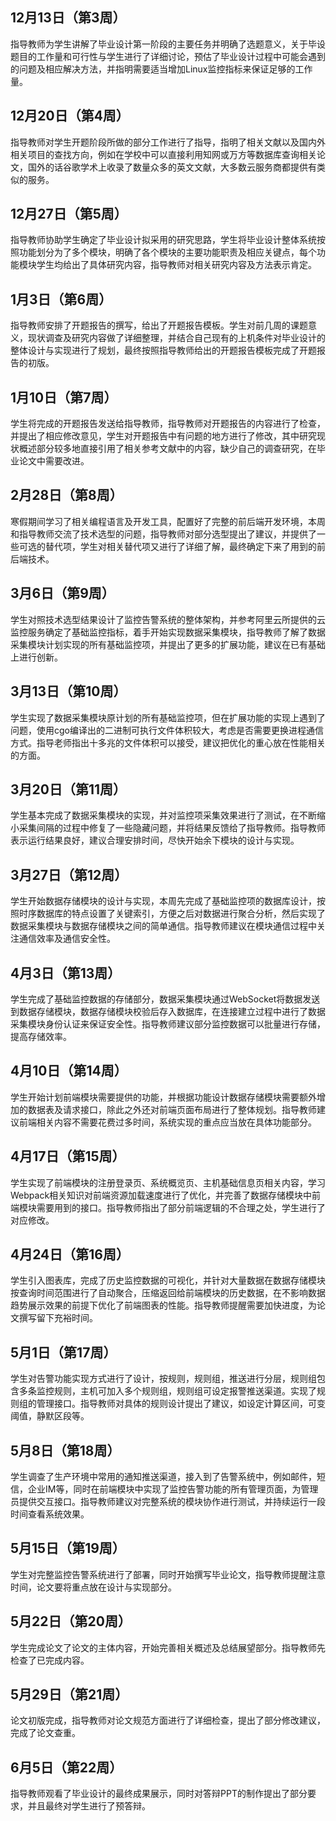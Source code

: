 ## 12月13日（第3周）
指导教师为学生讲解了毕业设计第一阶段的主要任务并明确了选题意义，关于毕设题目的工作量和可行性与学生进行了详细讨论，预估了毕业设计过程中可能会遇到的问题及相应解决方法，并指明需要适当增加Linux监控指标来保证足够的工作量。

## 12月20日（第4周）
指导教师对学生开题阶段所做的部分工作进行了指导，指明了相关文献以及国内外相关项目的查找方向，例如在学校中可以直接利用知网或万方等数据库查询相关论文，国外的话谷歌学术上收录了数量众多的英文文献，大多数云服务商都提供有类似的服务。

## 12月27日（第5周）
指导教师协助学生确定了毕业设计拟采用的研究思路，学生将毕业设计整体系统按照功能划分为了多个模块，明确了各个模块的主要功能职责及相应关键点，每个功能模块学生均给出了具体研究内容，指导教师对相关研究内容及方法表示肯定。

## 1月3日（第6周）
指导教师安排了开题报告的撰写，给出了开题报告模板。学生对前几周的课题意义，现状调查及研究内容做了详细整理，并结合自己现有的上机条件对毕业设计的整体设计与实现进行了规划，最终按照指导教师给出的开题报告模板完成了开题报告的初版。

## 1月10日（第7周）
学生将完成的开题报告发送给指导教师，指导教师对开题报告的内容进行了检查，并提出了相应修改意见，学生对开题报告中有问题的地方进行了修改，其中研究现状概述部分较多地直接引用了相关参考文献中的内容，缺少自己的调查研究，在毕业论文中需要改进。

## 2月28日（第8周）
寒假期间学习了相关编程语言及开发工具，配置好了完整的前后端开发环境，本周和指导教师交流了技术选型的问题，指导教师对部分选型提出了建议，并提供了一些可选的替代项，学生对相关替代项又进行了详细了解，最终确定下来了用到的前后端技术。

## 3月6日（第9周）
学生对照技术选型结果设计了监控告警系统的整体架构，并参考阿里云所提供的云监控服务确定了基础监控指标，着手开始实现数据采集模块，指导教师了解了数据采集模块计划实现的所有基础监控项，并提出了更多的扩展功能，建议在已有基础上进行创新。

## 3月13日（第10周）
学生实现了数据采集模块原计划的所有基础监控项，但在扩展功能的实现上遇到了问题，使用cgo编译出的二进制可执行文件体积较大，考虑是否需要更换进程通信方式。指导老师指出十多兆的文件体积可以接受，建议把优化的重心放在性能相关的方面。

## 3月20日（第11周）
学生基本完成了数据采集模块的实现，并对监控项采集效果进行了测试，在不断缩小采集间隔的过程中修复了一些隐藏问题，并将结果反馈给了指导教师。指导教师表示运行结果良好，建议合理安排时间，尽快开始余下模块的设计与实现。

## 3月27日（第12周）
学生开始数据存储模块的设计与实现，本周先完成了基础监控项的数据库设计，按照时序数据库的特点设置了关键索引，方便之后对数据进行聚合分析，然后实现了数据采集模块与数据存储模块之间的简单通信。指导教师建议在模块通信过程中关注通信效率及通信安全性。

## 4月3日（第13周）
学生完成了基础监控数据的存储部分，数据采集模块通过WebSocket将数据发送到数据存储模块，数据存储模块校验后存入数据库，在连接建立过程中进行了数据采集模块身份认证来保证安全性。指导教师建议部分监控数据可以批量进行存储，提高存储效率。

## 4月10日（第14周）
学生开始计划前端模块需要提供的功能，并根据功能设计数据存储模块需要额外增加的数据表及请求接口，除此之外还对前端页面布局进行了整体规划。指导教师建议前端相关内容不需要花费过多时间，系统实现的重点应当放在具体功能部分。

## 4月17日（第15周）
学生实现了前端模块的注册登录页、系统概览页、主机基础信息页相关内容，学习Webpack相关知识对前端资源加载速度进行了优化，并完善了数据存储模块中前端模块需要用到的接口。指导教师指出了部分前端逻辑的不合理之处，学生进行了对应修改。

## 4月24日（第16周）
学生引入图表库，完成了历史监控数据的可视化，并针对大量数据在数据存储模块按查询时间范围进行了自动聚合，压缩返回给前端模块的历史数据，在不影响数据趋势展示效果的前提下优化了前端图表的性能。指导教师提醒需要加快进度，为论文撰写留下充裕时间。

## 5月1日（第17周）
学生对告警功能实现方式进行了设计，按规则，规则组，推送进行分层，规则组包含多条监控规则，主机可加入多个规则组，规则组可设定报警推送渠道。实现了规则组的管理接口。指导教师对具体的规则设计提出了建议，如设定计算区间，可变阈值，静默区段等。

## 5月8日（第18周）
学生调查了生产环境中常用的通知推送渠道，接入到了告警系统中，例如邮件，短信，企业IM等，同时在前端模块中实现了监控告警功能的所有管理页面，为管理员提供交互接口。指导教师建议对完整系统的模块协作进行测试，并持续运行一段时间查看系统效果。

## 5月15日（第19周）
学生对完整监控告警系统进行了部署，同时开始撰写毕业论文，指导教师提醒注意时间，论文要将重点放在设计与实现部分。

## 5月22日（第20周）
学生完成论文了论文的主体内容，开始完善相关概述及总结展望部分。指导教师先检查了已完成内容。

## 5月29日（第21周）
论文初版完成，指导教师对论文规范方面进行了详细检查，提出了部分修改建议，完成了论文查重。

## 6月5日（第22周）
指导教师观看了毕业设计的最终成果展示，同时对答辩PPT的制作提出了部分要求，并且最终对学生进行了预答辩。
